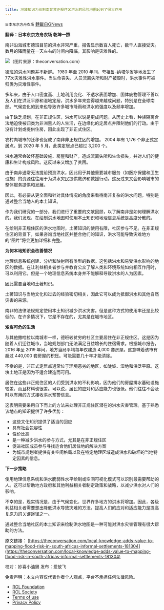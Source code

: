```yaml
---
title: 地域知识为绘制南非非正规住区洪水的风险地图起到了很大作用
---
```

`日本东京方舟农场` [轉載自GNews](https://gnews.org/zh-hans/2403562/)

**翻译：日本东京方舟农场  乾坤一掷**

南非沿海城市德班目前的洪水非常严重，报告显示数百人死亡，数千人直接受灾。数月的降雨量在一天左右的时间内降临，其影响是灾难性的。

![](https://assets.gnews.org/wp-content/uploads/2022/04/1-525.jpg)（图片来源：theconversation.com）

德班的洪水问题并不新鲜。 1980 年至 2010 年间，夸祖鲁-纳塔尔省等地发生了 77次灾难性洪水事件。当生命丧失、人员流离失所和财产被毁时，洪水事件可被归类为灾难性事件。

多年来，由于人口密度高、土地利用变化、不透水表面增加、固体废物管理不善以及人们在洪泛平原和湿地定居，洪水多年来变得越来越成问题，特别是在全球南部。气候变化的到来也导致许多城市降雨和洪水的强度以及频率增加。

由于缺乏规划，在非正规住区，洪水可以说是更成问题。从历史上看，种族隔离合法地迫使被归类为非洲黑人的人生活，在边缘化的定居点并限制他们的行动。由于没有计划或提供住房，因此出现了非正式住区。

农村向城市的迁移也促成了南非非正规住区的增加。 2004 年有 1,176 个非正式定居点。到 2020 年 5 月，此类定居点已超过 3,200 个。

洪水通常会破坏基础设施、房屋和财产，造成流离失所和生命损失，并对人们的健康和生计构成风险。这反过来又增加了贫困。

由于南非通常无法提前预测洪水，因此用于其他重要城市服务（如医疗保健和卫生设施）的资源往往用于为洪水灾民提供救济和救援行动。这反过来又会影响城市的整体服务提供和发展。

因此，有必要从更全面和针对具体情况的角度来看待南非复杂的洪水问题，特别是通过整合当地人的本土知识。

作为我们研究的一部分，我们进行了重要的文献回顾，以了解南非是如何理解洪水的。我们发现，在绘制洪水地图时使用本土知识和地理信息系统是高度分散的。

在绘制非正规住区的洪水地图时，土著知识的使用有限，社区参与不足。在非正规住区的背景下，如果咨询当地社区并整合他们的知识，洪水可能导致灾难地方的“图片”将会更加详细和完整。

**为何本地知识会改善情况**

地理信息系统创建、分析和映射所有类型的数据。这包括洪水和易受洪水影响的地区的数据。在让利益相关者参与并教育公众了解人类和环境系统如何相互作用时，可以利用它。但是一个地理信息系统本身并不能解释导致洪水的人为因素。

因此需要当地和土著知识。

土著知识与当地文化和过去的经验密切相关，因此它可以成为抵御洪水和其他自然灾害的来源。

南非的法律法规规定使用本土知识减少洪水灾害。但是这种方式的使用率还是比较低的。在许多情况下，它是不存在的，尤其是在城市地区。

**岌岌可危的生活**

与其他撒哈拉以南城市一样，德班较贫穷的社区主要居住在非正规住区。这是因为随着人们迁往城市，当地规划部门无法满足日益增长的住宿需求。根据城市报告，2016 年至 2019 年间，地方当局平均每年仅建造 4,000 套房屋。这意味着该市有超过 440,000 套房屋的积压。可能需要几十年才能清除。

不幸的是，非正式定居点通常位于环境恶劣的地区，如陡坡、湿地和洪泛平原。这块土地正是因为不适合建造而可用。

居住在这些非正规住区的人们受到洪水的不利影响，因为他们的房屋排水基础设施较差，而且材料也很差。可以说，居民的应对和适应能力也很低。他们往往不会及时以有用的方式接收洪水预警信息。

这表明需要采用自下而上的方法来处理非正规住区潜在的洪水灾害管理。基于熟悉该地点的知识提供了许多优势：

- 这些文化知识提供了适当的回应
- 具有社会包容性
- 性价比高
- 是一种减少洪水的参与方式，尤其是在非正规住区
- 促进社区成员参与寻找适合他们居住地的解决方案
- 为城市规划者提供有关空间格局以及在特定地理区域造成洪水和破坏的当地特定因素的信息。


**下一步策略**

使用地理信息系统和洪水脆弱性水平绘制或空间可视化模式可以识别最需要帮助的人。这可以帮助地方政府和其他利益相关者制定政策和战略，以减少洪水对人们的影响。

不幸的是，现实情况是，由于气候变化，世界许多地方的洪水将增加。因此，各级利益相关者需要想出降低洪水导致灾难的方法。提高人们的应对和适应能力是提高复原力的关键途径之一。

通过整合当地社区的本土知识来绘制洪水地图是一种可能对洪水灾害管理有很大帮助的方法。

原文链接：
[https://theconversation.com/local-knowledge-adds-value-to-mapping-flood-risk-in-south-africas-informal-settlements-181304](https://theconversation.com/local-knowledge-adds-value-to-mapping-flood-risk-in-south-africas-informal-settlements-181304)

校对：妙喜小油鍋
发布：爱放飞

 

免责声明：本文内容仅代表作者个人观点，平台不承担任何法律风险。

- [ROL Foundation](https://rolfoundation.org/)
- [ROL Society](https://rolsociety.org/)
- [Terms of use](https://gnews.org/terms-of-use-3/)
- [Privacy Policy](https://gnews.org/privacy-policy/)
